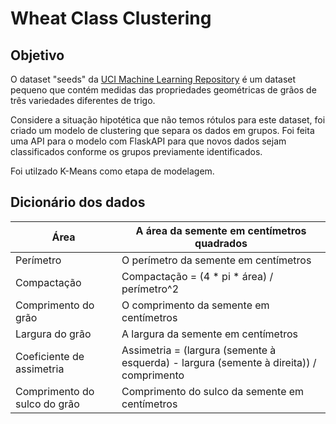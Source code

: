 # Wheat Class Clustering

## Objetivo

O dataset "seeds" da [UCI Machine Learning Repository](https://archive.ics.uci.edu/ml/datasets/seeds) é um dataset pequeno que contém medidas das propriedades geométricas de grãos de três variedades diferentes de trigo.

Considere a situação hipotética que não temos rótulos para este dataset, foi criado um modelo de clustering que separa os dados em grupos.  Foi feita uma API para o modelo com FlaskAPI para que novos dados sejam classificados conforme os grupos previamente identificados. 

Foi utilzado K-Means como etapa de modelagem.

## Dicionário dos dados

| Área                         | A área da semente em centímetros quadrados                                              |
|------------------------------|-----------------------------------------------------------------------------------------|
| Perímetro                    | O perímetro da semente em centímetros                                                   |
| Compactação                  | Compactação = (4 * pi * área) / perímetro^2                                             |
| Comprimento do grão          | O comprimento da semente em centímetros                                                 |
| Largura do grão              | A largura da semente em centímetros                                                     |
| Coeficiente de assimetria    | Assimetria = (largura (semente à esquerda) - largura (semente à direita)) / comprimento |
| Comprimento do sulco do grão | Comprimento do sulco da semente em centímetros                                          |
